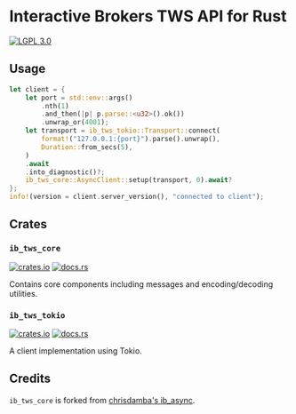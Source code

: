 # Interactive Brokers TWS API for Rust
[![LGPL 3.0](https://img.shields.io/crates/l/ib_tws_core?style=for-the-badge)](https://choosealicense.com/licenses/lgpl-3.0/)

## Usage
```rust
let client = {
	let port = std::env::args()
		.nth(1)
		.and_then(|p| p.parse::<u32>().ok())
		.unwrap_or(4001);
	let transport = ib_tws_tokio::Transport::connect(
		format!("127.0.0.1:{port}").parse().unwrap(),
		Duration::from_secs(5),
	)
	.await
	.into_diagnostic()?;
	ib_tws_core::AsyncClient::setup(transport, 0).await?
};
info!(version = client.server_version(), "connected to client");

```

## Crates
### `ib_tws_core`
[![crates.io](https://img.shields.io/crates/v/ib_tws_core?style=for-the-badge)](https://crates.io/crates/ib_tws_core) [![docs.rs](https://img.shields.io/badge/docs.rs-ib_tws_core-rs?style=for-the-badge)](https://docs.rs/ib_tws_core)

Contains core components including messages and encoding/decoding utilities.

### `ib_tws_tokio`
[![crates.io](https://img.shields.io/crates/v/ib_tws_tokio?style=for-the-badge)](https://crates.io/crates/ib_tws_core) [![docs.rs](https://img.shields.io/badge/docs.rs-ib_tws_tokio-rs?style=for-the-badge)](https://docs.rs/ib_tws_tokio)

A client implementation using Tokio.

## Credits
`ib_tws_core` is forked from [chrisdamba's ib_async](https://github.com/chrisdamba/ib_async).
